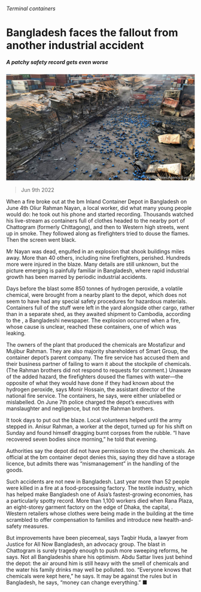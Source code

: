 ###### Terminal containers

# Bangladesh faces the fallout from another industrial accident 

##### A patchy safety record gets even worse 

![image](images/20220611_ASP502.jpg) 

> Jun 9th 2022 

When a fire broke out at the bm Inland Container Depot in Bangladesh on June 4th Oliur Rahman Nayan, a local worker, did what many young people would do: he took out his phone and started recording. Thousands watched his live-stream as containers full of clothes headed to the nearby port of Chattogram (formerly Chittagong), and then to Western high streets, went up in smoke. They followed along as firefighters tried to douse the flames. Then the screen went black. 

Mr Nayan was dead, engulfed in an explosion that shook buildings miles away. More than 40 others, including nine firefighters, perished. Hundreds more were injured in the blaze. Many details are still unknown, but the picture emerging is painfully familiar in Bangladesh, where rapid industrial growth has been marred by periodic industrial accidents. 

Days before the blast some 850 tonnes of hydrogen peroxide, a volatile chemical, were brought from a nearby plant to the depot, which does not seem to have had any special safety procedures for hazardous materials. Containers full of the stuff were left in the yard alongside other cargo, rather than in a separate shed, as they awaited shipment to Cambodia, according to the , a Bangladeshi newspaper. The explosion occurred when a fire, whose cause is unclear, reached these containers, one of which was leaking. 

The owners of the plant that produced the chemicals are Mostafizur and Mujibur Rahman. They are also majority shareholders of Smart Group, the container depot’s parent company. The fire service has accused them and their business partner of failing to warn it about the stockpile of chemicals. (The Rahman brothers did not respond to requests for comment.) Unaware of the added hazard, the firefighters doused the flames with water—the opposite of what they would have done if they had known about the hydrogen peroxide, says Monir Hossain, the assistant director of the national fire service. The containers, he says, were either unlabelled or mislabelled. On June 7th police charged the depot’s executives with manslaughter and negligence, but not the Rahman brothers.

It took days to put out the blaze. Local volunteers helped until the army stepped in. Anisur Rahman, a worker at the depot, turned up for his shift on Sunday and found himself dragging burnt corpses from the rubble. “I have recovered seven bodies since morning,” he told  that evening.

Authorities say the depot did not have permission to store the chemicals. An official at the bm container depot denies this, saying they did have a storage licence, but admits there was “mismanagement” in the handling of the goods. 

Such accidents are not new in Bangladesh. Last year more than 52 people were killed in a fire at a food-processing factory. The textile industry, which has helped make Bangladesh one of Asia’s fastest-growing economies, has a particularly spotty record. More than 1,100 workers died when Rana Plaza, an eight-storey garment factory on the edge of Dhaka, the capital, . Western retailers whose clothes were being made in the building at the time scrambled to offer compensation to families and introduce new health-and-safety measures.

But improvements have been piecemeal, says Taqbir Huda, a lawyer from Justice for All Now Bangladesh, an advocacy group. The blast in Chattogram is surely tragedy enough to push more sweeping reforms, he says. Not all Bangladeshis share his optimism. Abdu Sattar lives just behind the depot: the air around him is still heavy with the smell of chemicals and the water his family drinks may well be polluted. too. “Everyone knows that chemicals were kept here,” he says. It may be against the rules but in Bangladesh, he says, “money can change everything.” ■

